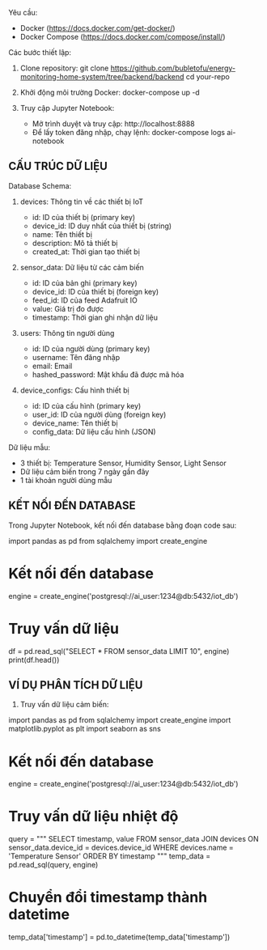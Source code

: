 

Yêu cầu:
- Docker (https://docs.docker.com/get-docker/)
- Docker Compose (https://docs.docker.com/compose/install/)

Các bước thiết lập:

1. Clone repository:
   git clone https://github.com/bubletofu/energy-monitoring-home-system/tree/backend/backend
   cd your-repo

2. Khởi động môi trường Docker:
   docker-compose up -d

3. Truy cập Jupyter Notebook:
   - Mở trình duyệt và truy cập: http://localhost:8888
   - Để lấy token đăng nhập, chạy lệnh:
     docker-compose logs ai-notebook

CẤU TRÚC DỮ LIỆU
---------------

Database Schema:

1. devices: Thông tin về các thiết bị IoT
   - id: ID của thiết bị (primary key)
   - device_id: ID duy nhất của thiết bị (string)
   - name: Tên thiết bị
   - description: Mô tả thiết bị
   - created_at: Thời gian tạo thiết bị

2. sensor_data: Dữ liệu từ các cảm biến
   - id: ID của bản ghi (primary key)
   - device_id: ID của thiết bị (foreign key)
   - feed_id: ID của feed Adafruit IO
   - value: Giá trị đo được
   - timestamp: Thời gian ghi nhận dữ liệu

3. users: Thông tin người dùng
   - id: ID của người dùng (primary key)
   - username: Tên đăng nhập
   - email: Email
   - hashed_password: Mật khẩu đã được mã hóa

4. device_configs: Cấu hình thiết bị
   - id: ID của cấu hình (primary key)
   - user_id: ID của người dùng (foreign key)
   - device_name: Tên thiết bị
   - config_data: Dữ liệu cấu hình (JSON)

Dữ liệu mẫu:
- 3 thiết bị: Temperature Sensor, Humidity Sensor, Light Sensor
- Dữ liệu cảm biến trong 7 ngày gần đây
- 1 tài khoản người dùng mẫu

KẾT NỐI ĐẾN DATABASE
-------------------

Trong Jupyter Notebook, kết nối đến database bằng đoạn code sau:

import pandas as pd
from sqlalchemy import create_engine

# Kết nối đến database
engine = create_engine('postgresql://ai_user:1234@db:5432/iot_db')

# Truy vấn dữ liệu
df = pd.read_sql("SELECT * FROM sensor_data LIMIT 10", engine)
print(df.head())

VÍ DỤ PHÂN TÍCH DỮ LIỆU
----------------------

1. Truy vấn dữ liệu cảm biến:

import pandas as pd
from sqlalchemy import create_engine
import matplotlib.pyplot as plt
import seaborn as sns

# Kết nối đến database
engine = create_engine('postgresql://ai_user:1234@db:5432/iot_db')

# Truy vấn dữ liệu nhiệt độ
query = """
SELECT timestamp, value 
FROM sensor_data 
JOIN devices ON sensor_data.device_id = devices.device_id
WHERE devices.name = 'Temperature Sensor'
ORDER BY timestamp
"""
temp_data = pd.read_sql(query, engine)

# Chuyển đổi timestamp thành datetime
temp_data['timestamp'] = pd.to_datetime(temp_data['timestamp'])
